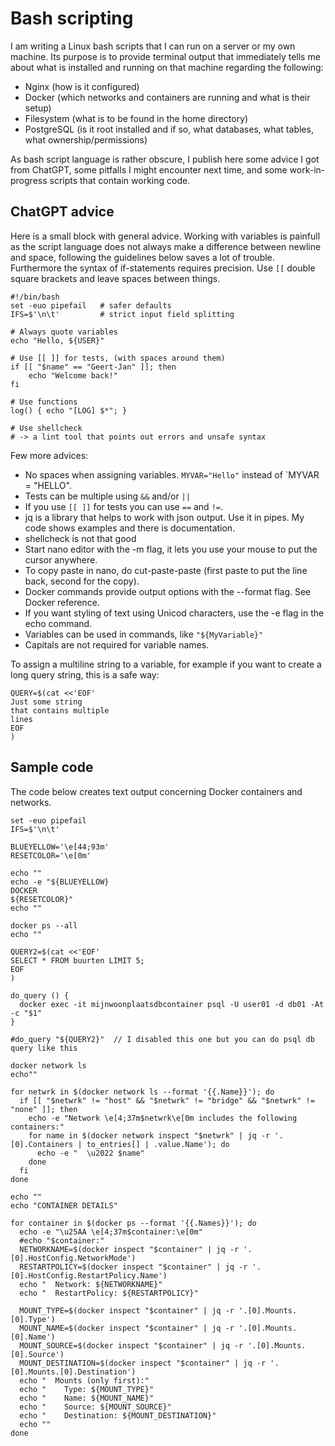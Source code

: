# Bash scripting

I am writing a Linux bash scripts that I can run on a server or my own machine. Its purpose is to provide terminal output that immediately tells me about what is installed and running on that machine regarding the following:

- Nginx (how is it configured)
- Docker (which networks and containers are running and what is their setup)
- Filesystem (what is to be found in the home directory)
- PostgreSQL (is it root installed and if so, what databases, what tables, what ownership/permissions)

As bash script language is rather obscure, I publish here some advice I got from ChatGPT, some pitfalls I might encounter next time, and some work-in-progress scripts that contain working code.

## ChatGPT advice

Here is a small block with general advice. Working with variables is painfull as the script language does not always make a difference between newline and space, following the guidelines below saves a lot of trouble. Furthermore the syntax of if-statements requires precision. Use `[[` double square brackets and leave spaces between things.

```
#!/bin/bash
set -euo pipefail   # safer defaults
IFS=$'\n\t'         # strict input field splitting

# Always quote variables
echo "Hello, ${USER}"

# Use [[ ]] for tests, (with spaces around them)
if [[ "$name" == "Geert-Jan" ]]; then
    echo "Welcome back!"
fi

# Use functions
log() { echo "[LOG] $*"; }

# Use shellcheck
# -> a lint tool that points out errors and unsafe syntax
```

Few more advices:

- No spaces when assigning variables. `MYVAR="Hello"` instead of `MYVAR = "HELLO".
- Tests can be multiple using `&&` and/or `||`
- If you use `[[ ]]` for tests you can use `==` and `!=`.
- jq is a library that helps to work with json output. Use it in pipes. My code shows examples and there is documentation.
- shellcheck is not that good
- Start nano editor with the -m flag, it lets you use your mouse to put the cursor anywhere.
- To copy paste in nano, do cut-paste-paste (first paste to put the line back, second for the copy).
- Docker commands provide output options with the --format flag. See Docker reference.
- If you want styling of text using Unicod characters, use the -e flag in the echo command.
- Variables can be used in commands, like `"${MyVariable}"`
- Capitals are not required for variable names.

To assign a multiline string to a variable, for example if you want to create a long query string, this is a safe way:

```
QUERY=$(cat <<'EOF'
Just some string
that contains multiple 
lines
EOF
)
```

## Sample code

The code below creates text output concerning Docker containers and networks.

```
set -euo pipefail
IFS=$'\n\t'

BLUEYELLOW='\e[44;93m'
RESETCOLOR='\e[0m'

echo ""
echo -e "${BLUEYELLOW}                                                                DOCKER                                                                                             ${RESETCOLOR}"
echo ""

docker ps --all
echo ""

QUERY2=$(cat <<'EOF'
SELECT * FROM buurten LIMIT 5;
EOF
)

do_query () {
  docker exec -it mijnwoonplaatsdbcontainer psql -U user01 -d db01 -At -c "$1"
}

#do_query "${QUERY2}"  // I disabled this one but you can do psql db query like this

docker network ls
echo""

for netwrk in $(docker network ls --format '{{.Name}}'); do
  if [[ "$netwrk" != "host" && "$netwrk" != "bridge" && "$netwrk" != "none" ]]; then
    echo -e "Network \e[4;37m$netwrk\e[0m includes the following containers:"
    for name in $(docker network inspect "$netwrk" | jq -r '.[0].Containers | to_entries[] | .value.Name'); do
      echo -e "  \u2022 $name"
    done
  fi
done

echo ""
echo "CONTAINER DETAILS"

for container in $(docker ps --format '{{.Names}}'); do
  echo -e "\u25AA \e[4;37m$container:\e[0m"
  #echo "$container:"
  NETWORKNAME=$(docker inspect "$container" | jq -r '.[0].HostConfig.NetworkMode')
  RESTARTPOLICY=$(docker inspect "$container" | jq -r '.[0].HostConfig.RestartPolicy.Name')
  echo "  Network: ${NETWORKNAME}"
  echo "  RestartPolicy: ${RESTARTPOLICY}"

  MOUNT_TYPE=$(docker inspect "$container" | jq -r '.[0].Mounts.[0].Type')
  MOUNT_NAME=$(docker inspect "$container" | jq -r '.[0].Mounts.[0].Name')
  MOUNT_SOURCE=$(docker inspect "$container" | jq -r '.[0].Mounts.[0].Source')
  MOUNT_DESTINATION=$(docker inspect "$container" | jq -r '.[0].Mounts.[0].Destination')
  echo "  Mounts (only first):"
  echo "    Type: ${MOUNT_TYPE}"
  echo "    Name: ${MOUNT_NAME}"
  echo "    Source: ${MOUNT_SOURCE}"
  echo "    Destination: ${MOUNT_DESTINATION}"
  echo ""
done
```




